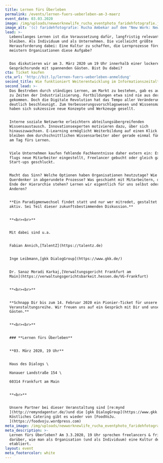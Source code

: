 ```yaml
---
title: Lernen fürs Überleben
permalink: /events/lernen-fuers-ueberleben-am-3-maerz
event_date: 03.03.2020
image: /img/uploads/newworknewlife_rucha_eventphoto_faridehfotografie.jpg
image_alt: '(c) faridehfotografie: Rucha Ambekar auf dem "New Work: New Life?"-Event'
lead: >-
  Lebenslanges Lernen ist die Voraussetzung dafür, langfristig relevant zu
  bleiben. Als Individuum und als Unternehmen. Die vielleicht größte
  Herausforderung dabei: Eine Kultur zu schaffen, die Lernprozesse fördert. Wie
  meistern Organisationen diese Aufgabe?


  Das diskutieren wir am 3. März 2020 um 19 Uhr innerhalb einer lockeren
  Gesprächsrunde mit spannenden Gästen. Bist Du dabei?
cta: Ticket kaufen
cta_url: 'http://bit.ly/lernen-fuers-ueberleben-anmeldung'
second_title: Wie funktioniert Weiterentwicklung im Informationszeitalter?
second_lead: >-
  Das Bestreben durch ständiges Lernen, am Markt zu bestehen, gab es auch schon
  zu Zeiten der Industrialisierung. Fortbildungen etwa sind nie aus der Mode
  gekommen. Doch die Digitale Revolution hat das Tempo aller Veränderungen
  deutlich beschleunigt. Zum Verbesserungsvorschlagswesen und Wissensmanagement
  haben sich sukzessive neue Konzepte und Werkzeuge gesellt.


  Interne soziale Netzwerke erleichtern abteilungsübergreifenden
  Wissensaustausch. Innovationsexperten motivieren dazu, über sich
  hinauszuwachsen. E-Learning ermöglicht Weiterbildung auf einen Klick. Faktisch
  bleiben dem durchschnittlichen Wissensarbeiter aber gerade einmal fünf Minuten
  am Tag fürs Lernen.


  Viele Unternehmen kaufen fehlende Fachkenntnisse daher extern ein: Es werden
  flugs neue Mitarbeiter eingestellt, Freelancer gebucht oder gleich ganze
  Start-ups geschluckt.


  Macht das Sinn? Welche Optionen haben Organisationen heutzutage? Wie passen
  Querdenker in abgerundete Prozesse? Was geschieht mit Mitarbeitern, die am
  Ende der Hierarchie stehen? Lernen wir eigentlich für uns selbst oder für die
  Anderen?


  **Ein Pa­ra­dig­men­wech­sel findet statt und nur wer mitredet, gestaltet ihn
  aktiv. Sei Teil dieser zukunftsbestimmenden Diskussion.**


  **<br><br>**


  Mit dabei sind u.a.


  Fabian Annich,[TalentZ](https://talentz.de)


  Inge Leibmann,[gkk DialogGroup](https://www.gkk.de/)


  Dr. Sanaz Moradi Karkaj,[Verwaltungsgericht Frankfurt am
  Main](https://verwaltungsgerichtsbarkeit.hessen.de/VG-Frankfurt)


  **<br><br>**


  **Schnapp Dir bis zum 14. Februar 2020 ein Pionier-Ticket für unsere neue
  Veranstaltungsreihe. Wir freuen uns auf ein Gespräch mit Dir und unseren
  Gästen.**


  **<br><br>**


  ### **Lernen fürs Überleben** 


  **03. März 2020, 19 Uhr**


  Haus des Dialogs \

  Hanauer Landstraße 154 \

  60314 Frankfurt am Main


  **<br>**


  Unsere Partner bei dieser Veranstaltung sind [re:mynd
  ](http://remyndagentur.de/)und die [gkk DialogGroup](https://www.gkk.de/).
  Köstliches Catering gibt es wieder von [FoodVoJu.
  ](https://foodvoju.wordpress.com)
meta_image: /img/uploads/newworknewlife_rucha_eventphoto_faridehfotografie.jpg
meta_description: >-
  Lernen fürs Überleben? Am 3.3.2020, 19 Uhr sprechen freelancers & friends
  darüber, wie man als Organisation (und als Individuum) eine Kultur des Lernens
  etabliert.
layout: event
meta_footercolor: white
---
```


